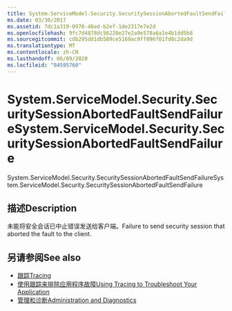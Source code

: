 ```yaml
---
title: System.ServiceModel.Security.SecuritySessionAbortedFaultSendFailure
ms.date: 03/30/2017
ms.assetid: 7dc1a319-0978-46ed-b2ef-1de2317e7e2d
ms.openlocfilehash: 9fc7d4878dc56228e27e2a9e578a6a1e4b1dd5b8
ms.sourcegitcommit: cdb295dd1db589ce5169ac9ff096f01fd0c2da9d
ms.translationtype: MT
ms.contentlocale: zh-CN
ms.lasthandoff: 06/09/2020
ms.locfileid: "84595760"
---
```

# <a name="systemservicemodelsecuritysecuritysessionabortedfaultsendfailure"></a><span data-ttu-id="e27ac-102">System.ServiceModel.Security.SecuritySessionAbortedFaultSendFailure</span><span class="sxs-lookup"><span data-stu-id="e27ac-102">System.ServiceModel.Security.SecuritySessionAbortedFaultSendFailure</span></span>
<span data-ttu-id="e27ac-103">System.ServiceModel.Security.SecuritySessionAbortedFaultSendFailure</span><span class="sxs-lookup"><span data-stu-id="e27ac-103">System.ServiceModel.Security.SecuritySessionAbortedFaultSendFailure</span></span>  
  
## <a name="description"></a><span data-ttu-id="e27ac-104">描述</span><span class="sxs-lookup"><span data-stu-id="e27ac-104">Description</span></span>  
 <span data-ttu-id="e27ac-105">未能将安全会话已中止错误发送给客户端。</span><span class="sxs-lookup"><span data-stu-id="e27ac-105">Failure to send security session that aborted the fault to the client.</span></span>  
  
## <a name="see-also"></a><span data-ttu-id="e27ac-106">另请参阅</span><span class="sxs-lookup"><span data-stu-id="e27ac-106">See also</span></span>

- [<span data-ttu-id="e27ac-107">跟踪</span><span class="sxs-lookup"><span data-stu-id="e27ac-107">Tracing</span></span>](index.md)
- [<span data-ttu-id="e27ac-108">使用跟踪来排除应用程序故障</span><span class="sxs-lookup"><span data-stu-id="e27ac-108">Using Tracing to Troubleshoot Your Application</span></span>](using-tracing-to-troubleshoot-your-application.md)
- [<span data-ttu-id="e27ac-109">管理和诊断</span><span class="sxs-lookup"><span data-stu-id="e27ac-109">Administration and Diagnostics</span></span>](../index.md)
